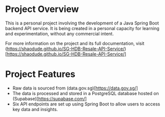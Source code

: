 # Project Overview

This is a personal project involving the development of a Java Spring Boot backend API service. It is being created in a personal capacity for learning and experimentation, without any commercial intent.

For more information on the project and its full documentation, visit (https://shaodude.github.io/SG-HDB-Resale-API-Service/)[https://shaodude.github.io/SG-HDB-Resale-API-Service/]

# Project Features

- Raw data is sourced from (data.gov.sg)[https://data.gov.sg/]
- The data is processed and stored in a PostgreSQL database hosted on (Supabase)[https://supabase.com/]
- Six API endpoints are set up using Spring Boot to allow users to access key data and insights.

